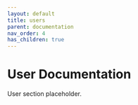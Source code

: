 ```yaml
---
layout: default
title: users
parent: documentation
nav_order: 4
has_children: true
---
```


# User Documentation

User section placeholder.